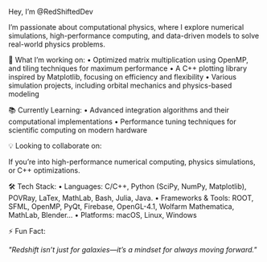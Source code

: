 Hey, I’m @RedShiftedDev

I’m passionate about computational physics, where I explore numerical simulations, high-performance computing, and data-driven models to solve real-world physics problems.

🔬 What I’m working on:
	•	Optimized matrix multiplication using OpenMP, and tiling techniques for maximum performance
	•	A C++ plotting library inspired by Matplotlib, focusing on efficiency and flexibility
	•	Various simulation projects, including orbital mechanics and physics-based modeling

📚 Currently Learning:
	•	Advanced integration algorithms and their computational implementations
	•	Performance tuning techniques for scientific computing on modern hardware

💡 Looking to collaborate on:

If you’re into high-performance numerical computing, physics simulations, or C++ optimizations.

🛠️ Tech Stack:
	•	Languages: C/C++, Python (SciPy, NumPy, Matplotlib), POVRay, LaTex, MathLab, Bash, Julia, Java.
	•	Frameworks & Tools: ROOT, SFML, OpenMP, PyQt, Firebase, OpenGL-4.1, Wolfarm Mathematica, MathLab, Blender...
	•	Platforms: macOS, Linux, Windows

⚡ Fun Fact:

*"Redshift isn’t just for galaxies—it’s a mindset for always moving forward."* 
